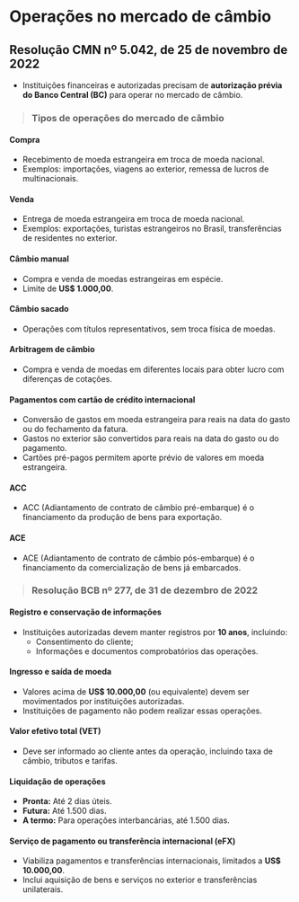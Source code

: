# Operações no mercado de câmbio 

## Resolução CMN nº 5.042, de 25 de novembro de 2022  
- Instituições financeiras e autorizadas precisam de **autorização prévia do Banco Central (BC)** para operar no mercado de câmbio.  

> ### Tipos de operações do mercado de câmbio  

#### Compra  
- Recebimento de moeda estrangeira em troca de moeda nacional.  
- Exemplos: importações, viagens ao exterior, remessa de lucros de multinacionais.  

#### Venda  
- Entrega de moeda estrangeira em troca de moeda nacional.  
- Exemplos: exportações, turistas estrangeiros no Brasil, transferências de residentes no exterior.  

#### Câmbio manual  
- Compra e venda de moedas estrangeiras em espécie.  
- Limite de **US$ 1.000,00**.  

#### Câmbio sacado  
- Operações com títulos representativos, sem troca física de moedas.  

#### Arbitragem de câmbio  
- Compra e venda de moedas em diferentes locais para obter lucro com diferenças de cotações.  

#### Pagamentos com cartão de crédito internacional  
- Conversão de gastos em moeda estrangeira para reais na data do gasto ou do fechamento da fatura.  
- Gastos no exterior são convertidos para reais na data do gasto ou do pagamento.  
- Cartões pré-pagos permitem aporte prévio de valores em moeda estrangeira.  

#### ACC   
- ACC (Adiantamento de contrato de câmbio pré-embarque) é o financiamento da produção de bens para exportação.

#### ACE 
- ACE (Adiantamento de contrato de câmbio pós-embarque) é o financiamento da comercialização de bens já embarcados.

> ### Resolução BCB nº 277, de 31 de dezembro de 2022

#### Registro e conservação de informações  
- Instituições autorizadas devem manter registros por **10 anos**, incluindo:  
  - Consentimento do cliente;  
  - Informações e documentos comprobatórios das operações.  

#### Ingresso e saída de moeda  
- Valores acima de **US$ 10.000,00** (ou equivalente) devem ser movimentados por instituições autorizadas.  
- Instituições de pagamento não podem realizar essas operações.  

#### Valor efetivo total (VET)  
- Deve ser informado ao cliente antes da operação, incluindo taxa de câmbio, tributos e tarifas.  

#### Liquidação de operações  
- **Pronta:** Até 2 dias úteis.  
- **Futura:** Até 1.500 dias.  
- **A termo:** Para operações interbancárias, até 1.500 dias.  

#### Serviço de pagamento ou transferência internacional (eFX)  
- Viabiliza pagamentos e transferências internacionais, limitados a **US$ 10.000,00**.  
- Inclui aquisição de bens e serviços no exterior e transferências unilaterais.  